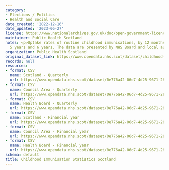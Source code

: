 ```yaml
---
category:
- Elections / Politics
- Health and Social Care
date_created: '2022-12-16'
date_updated: '2023-06-27'
license: https://www.nationalarchives.gov.uk/doc/open-government-licence/version/3/
maintainer: Public Health Scotland
notes: <p>Uptake rates of routine childhood immunisations, by 12 months, 24 months,
  5 years and 6 years. The data are presented by NHS Board and local authority.</p>
organization: Public Health Scotland
original_dataset_link: https://www.opendata.nhs.scot/dataset/childhood-immunisation-statistics
records: null
resources:
- format: CSV
  name: Scotland - Quarterly
  url: https://www.opendata.nhs.scot/dataset/0e776a42-06d7-4d25-9671-28b09b7c30fe/resource/209b1648-8b67-44c4-9513-1c28104a17f2/download/scotland-trend-quarterly-20230627.csv
- format: CSV
  name: Council Area - Quarterly
  url: https://www.opendata.nhs.scot/dataset/0e776a42-06d7-4d25-9671-28b09b7c30fe/resource/ac707d93-f9f3-4c00-9b91-0a2e6a4ea153/download/ca-trend-quarterly-20230627.csv
- format: CSV
  name: Health Board - Quarterly
  url: https://www.opendata.nhs.scot/dataset/0e776a42-06d7-4d25-9671-28b09b7c30fe/resource/a83b78ba-50b2-490b-a25f-cba51587ce01/download/hb-trend-quarterly-20230627.csv
- format: CSV
  name: Scotland - Financial year
  url: https://www.opendata.nhs.scot/dataset/0e776a42-06d7-4d25-9671-28b09b7c30fe/resource/6b2409aa-754a-403f-a45a-3bdfc113f96f/download/scotland-financial-year-20230627.csv
- format: CSV
  name: Council Area - Financial year
  url: https://www.opendata.nhs.scot/dataset/0e776a42-06d7-4d25-9671-28b09b7c30fe/resource/1ba00567-613c-4b8c-ac6f-d34a7ac45e02/download/ca-financial-year-20230627.csv
- format: CSV
  name: Health Board - Financial year
  url: https://www.opendata.nhs.scot/dataset/0e776a42-06d7-4d25-9671-28b09b7c30fe/resource/af2a35a3-41a6-4b72-ad1e-40d30830b32a/download/hb-financial-year-20230627.csv
schema: default
title: Childhood Immunisation Statistics Scotland
---
```

